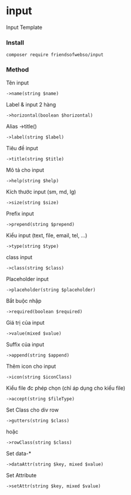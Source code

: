 # input
Input Template


### Install
```
composer require friendsofwebso/input
```

### Method

Tên input
```
->name(string $name)
```

Label & input 2 hàng
```
->horizontal(boolean $horizontal)
```

Alias ->title()
```
->label(string $label)
```

Tiêu đề input
```
->title(string $title)
```

Mô tả cho input
```
->help(string $help)
```

Kích thước input (sm, md, lg)
```
->size(string $size)
```

Prefix input
```
->prepend(string $prepend)
```

Kiểu input (text, file, email, tel, ...)
```
->type(string $type)
```

class input
```
->class(string $class)
```

Placeholder input
```
->placeholder(string $placeholder)
```

Bắt buộc nhập
```
->required(boolean $required)
```

Giá trị của input
```
->value(mixed $value)
```

Suffix của input
```
->append(string $append)
```

Thêm icon cho input
```
->icon(string $iconClass)
```

Kiểu file đc phép chọn (chỉ áp dụng cho kiểu file)
```
->accept(string $fileType)
```

Set Class cho div row
```
->gutters(string $class)
```
hoặc
```
->rowClass(string $class)
```

Set data-*
```
->dataAttr(string $key, mixed $value)
```

Set Attribute
```
->setAttr(string $key, mixed $value)
```
